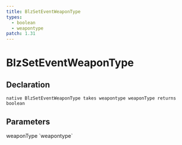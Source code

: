 ```yaml
---
title: BlzSetEventWeaponType
types:
  - boolean
  - weapontype
patch: 1.31
---
```


# BlzSetEventWeaponType

## Declaration

```
native BlzSetEventWeaponType takes weapontype weaponType returns boolean
```

## Parameters
<dl>
  <dt>weaponType `weapontype`</dt>
  <dd></dd>
</dl>